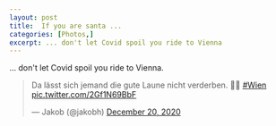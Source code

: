 ```yaml
---
layout: post
title:  If you are santa ... 
categories: [Photos,] 
excerpt: ... don't let Covid spoil you ride to Vienna
---
```

... don't let Covid spoil you ride to Vienna.

<blockquote class="twitter-tweet"><p lang="de" dir="ltr">Da lässt sich jemand die gute Laune nicht verderben. 🎅🏻 <a href="https://twitter.com/hashtag/Wien?src=hash&amp;ref_src=twsrc%5Etfw">#Wien</a> <a href="https://t.co/2Gf1N69BbF">pic.twitter.com/2Gf1N69BbF</a></p>&mdash; Jakob (@jakobh) <a href="https://twitter.com/jakobh/status/1340740050741551104?ref_src=twsrc%5Etfw">December 20, 2020</a></blockquote> <script async src="https://platform.twitter.com/widgets.js" charset="utf-8"></script>  
